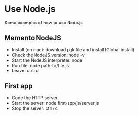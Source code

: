 # Use Node.js

Some examples of how to use Node.js

## Memento NodeJS
- Install (on mac): download pgk file and install (Global install)
- Check the NodeJS version: node -v
- Start the NodeJS interpreter: node
- Run file: node path-to/file.js
- Leave: ctrl+d

## First app
- Code the HTTP server
- Start the server: node first-app/js/server.js
- Stop the server: ctrl+c
